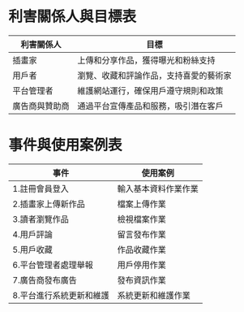 # 利害關係人與目標表

| 利害關係人        | 目標                                    |
|-------------------|-----------------------------------------|
| 插畫家            | 上傳和分享作品，獲得曝光和粉絲支持      |
| 用戶者            | 瀏覽、收藏和評論作品，支持喜愛的藝術家  |
| 平台管理者        | 維護網站運行，確保用戶遵守規則和政策    |
| 廣告商與贊助商    | 通過平台宣傳產品和服務，吸引潛在客戶    |


# 事件與使用案例表

| 事件                          | 使用案例                                              |
|-------------------------------|-------------------------------------------------------|
| 1.註冊會員登入                  | 輸入基本資料作業作業        |
| 2.插畫家上傳新作品              | 檔案上傳作業                |
| 3.讀者瀏覽作品                  | 檢視檔案作業                |
| 4.用戶評論                      | 留言發布作業                |
| 5.用戶收藏                      | 作品收藏作業                |
| 6.平台管理者處理舉報            | 用戶停用作業       |
| 7.廣告商發布廣告                | 發布資訊作業       |
| 8.平台進行系統更新和維護        | 系統更新和維護作業       |    

